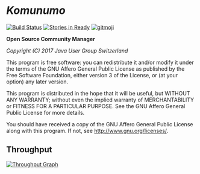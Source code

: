 *Komunumo*
==========

[![Build Status](https://travis-ci.org/jugswitzerland/komunumo.svg?branch=master)](https://travis-ci.org/jugswitzerland/komunumo) [![Stories in Ready](https://badge.waffle.io/jugswitzerland/komunumo.png?label=ready&title=ready)](http://waffle.io/jugswitzerland/komunumo) [![gitmoji](https://img.shields.io/badge/gitmoji-%20😜%20😍-FFDD67.svg)](https://gitmoji.carloscuesta.me)

**Open Source Community Manager**

*Copyright (C) 2017 Java User Group Switzerland*

This program is free software: you can redistribute it and/or modify it under the terms of the GNU Affero General Public License as published by the Free Software Foundation, either version 3 of the License, or (at your option) any later version.

This program is distributed in the hope that it will be useful, but WITHOUT ANY WARRANTY; without even the implied warranty of MERCHANTABILITY or FITNESS FOR A PARTICULAR PURPOSE. See the GNU Affero General Public License for more details.

You should have received a copy of the GNU Affero General Public License along with this program.  If not, see <http://www.gnu.org/licenses/>.

## Throughput

[![Throughput Graph](https://graphs.waffle.io/jugswitzerland/komunumo/throughput.svg)](https://waffle.io/jugswitzerland/komunumo/metrics/throughput)

